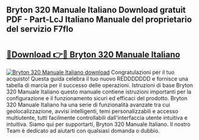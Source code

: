 ## Bryton 320 Manuale Italiano Download gratuit PDF - Part-LcJ Italiano Manuale del proprietario del servizio F7fIo

# <h2><a href="http://dfalzpg.blite.top/?on=Bryton+320+Manuale+Italiano">🔗Download 👉🔴 Bryton 320 Manuale Italiano</a></h2>

[![Bryton 320 Manuale Italiano download](https://i.imgur.com/lujVjoI.png)](http://dfalzpg.blite.top/?on=Bryton+320+Manuale+Italiano)
Congratulazioni per il tuo acquisto! Questa guida celebra il tuo nuovo REDDDDDDD e fornisce una tabella di marcia per il successo delle operazioni. Istruzioni di base Bryton 320 Manuale Italiano questo manuale contiene istruzioni importanti per la configurazione e il funzionamento sicuri ed efficaci del prodotto. Bryton 320 Manuale Italiano ha una serie di funzionalità avanzate tra cui geolocalizzazione, avvisi intelligenti, temi personalizzabili e accesso multiutente, tutti facilmente controllabili dall'interfaccia utente intuitiva e intuitiva. Siamo qui per supportarti, Bryton 320 Manuale Italiano. Il nostro Team è dedicato ad aiutarti con qualsiasi domanda o dubbio.
